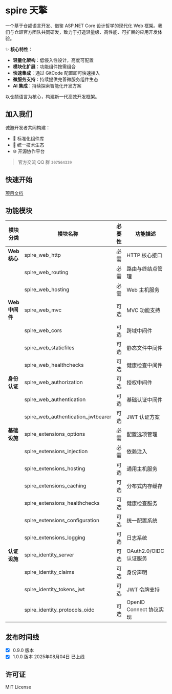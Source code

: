 # spire 天擎

一个基于仓颉语言开发、借鉴 ASP.NET Core 设计哲学的现代化 Web 框架。我们与仓颉官方团队共同研发，致力于打造轻量级、高性能、可扩展的应用开发体验。

✨ **核心特性**：

- **轻量化架构**：低侵入性设计，高度可配置
- **模块化扩展**：功能组件按需组合
- **快速集成**：通过 GitCode 配置即可快速接入
- **微服务支持**：持续提供完善微服务组件生态
- **AI 集成**：持续探索智能化开发方案

以仓颉语言为核心，构建新一代高效开发框架。

## 加入我们

诚邀开发者共同构建：

- 🧩 标准化组件库
- 🔗 统一技术生态
- 🌐 开源协作平台

> 官方交流 QQ 群 `307564339`

## 快速开始

[项目文档](https://docs.cangjie-spire.com)

## 功能模块

| 模块分类       | 模块名称                            | 必要性 | 功能描述                |
| -------------- | ----------------------------------- | ------ | ----------------------- |
| **Web 核心**   | spire_web_http                     | 必需   | HTTP 核心接口           |
|                | spire_web_routing                  | 必需   | 路由与终结点管理        |
|                | spire_web_hosting                  | 必需   | Web 主机服务            |
| **Web 中间件** | spire_web_mvc                      | 可选   | MVC 功能支持            |
|                | spire_web_cors              | 可选   | 跨域中间件          |
|                | spire_web_staticfiles              | 可选   | 静态文件中间件          |
|                | spire_web_healthchecks             | 可选   | 健康检查中间件          |
| **身份认证**   | spire_web_authorization            | 可选   | 授权中间件              |
|                | spire_web_authentication           | 可选   | 基础认证中间件          |
|                | spire_web_authentication_jwtbearer | 可选   | JWT 认证方案            |
| **基础设施**   | spire_extensions_options           | 必需   | 配置选项管理            |
|                | spire_extensions_injection         | 必需   | 依赖注入                |
|                | spire_extensions_hosting           | 可选   | 通用主机服务            |
|                | spire_extensions_caching           | 可选   | 分布式内存缓存          |
|                | spire_extensions_healthchecks      | 可选   | 健康检查服务            |
|                | spire_extensions_configuration     | 可选   | 统一配置系统            |
|                | spire_extensions_logging           | 可选   | 日志系统                |
| **认证设施**   | spire_identity_server              | 可选   | OAuth2.0/OIDC 认证服务  |
|                | spire_identity_claims              | 可选   | 身份声明                |
|                | spire_identity_tokens_jwt          | 可选   | JWT 令牌支持            |
|                | spire_identity_protocols_oidc      | 可选   | OpenID Connect 协议实现 |

## 发布时间线

- [x] 0.9.0 版本
- [x] 1.0.0 版本 2025年08月04日 已上线

## 许可证

MIT License
